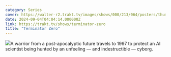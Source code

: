 ```yaml
---
category: Series
cover: https://walter-r2.trakt.tv/images/shows/000/213/064/posters/thumb/c73f925f7e.jpg.webp
date: 2024-09-04T04:04:14.000000Z
link: https://trakt.tv/shows/terminator-zero
title: "Terminator Zero"
---
```


![](https://walter-r2.trakt.tv/images/shows/000/213/064/fanarts/thumb/56b8819305.jpg)A warrior from a post-apocalyptic future travels to 1997 to protect an AI scientist being hunted by an unfeeling — and indestructible — cyborg.
